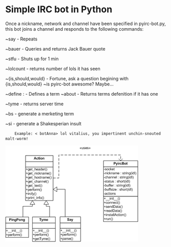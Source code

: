 Simple IRC bot in Python
========================

Once a nickname, network and channel have been specified in pyirc-bot.py, this bot joins a channel and responds to the following commands:

  ~say <string> - Repeats <string>

  ~bauer - Queries and returns Jack Bauer quote

  ~stfu - Shuts up for 1 min

  ~lolcount - returns number of lols it has seen

  ~{is,should,would} - Fortune, ask a question begining with {is,should,would}
     <vitalius> ~is pyirc-bot awesome?
     <pyirc-bot> Maybe...

  ~define <term>:<def> - Defines a term
  ~about <term> - Returns terms defenition if it has one

  ~tyme - returns server time

  ~bs - generate a merketing term
 
  ~si - generate a Shakesperian insult

        Example: < botAnna> lol vitalius, you impertinent unchin-snouted malt-worm!

![](https://github.com/vitalius/Pyirc-bot/raw/master/pyircbot.png)
